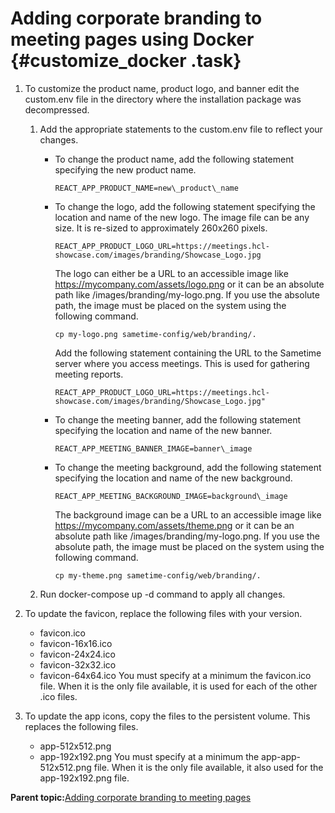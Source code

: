 # Adding corporate branding to meeting pages using Docker {#customize_docker .task}

1.  To customize the product name, product logo, and banner edit the custom.env file in the directory where the installation package was decompressed.

    1.  Add the appropriate statements to the custom.env file to reflect your changes.

        -   To change the product name, add the following statement specifying the new product name.

            ``` {#codeblock_nzf_4cf_htb}
            REACT_APP_PRODUCT_NAME=new\_product\_name
            ```

        -   To change the logo, add the following statement specifying the location and name of the new logo. The image file can be any size. It is re-sized to approximately 260x260 pixels.

            ``` {#codeblock_acs_srq_dvb}
            REACT_APP_PRODUCT_LOGO_URL=https://meetings.hcl-showcase.com/images/branding/Showcase_Logo.jpg
            ```

            The logo can either be a URL to an accessible image like https://mycompany.com/assets/logo.png or it can be an absolute path like /images/branding/my-logo.png. If you use the absolute path, the image must be placed on the system using the following command.

            ``` {#codeblock_kzz_grf_htb}
            cp my-logo.png sametime-config/web/branding/.
            ```

            Add the following statement containing the URL to the Sametime server where you access meetings. This is used for gathering meeting reports.

            ``` {#codeblock_i5p_p33_3tb}
            REACT_APP_PRODUCT_LOGO_URL=https://meetings.hcl-showcase.com/images/branding/Showcase_Logo.jpg"
            ```

        -   To change the meeting banner, add the following statement specifying the location and name of the new banner.

            ```
            REACT_APP_MEETING_BANNER_IMAGE=banner\_image
            ```

        -   To change the meeting background, add the following statement specifying the location and name of the new background.

            ``` {#codeblock_cpv_4rf_htb}
            REACT_APP_MEETING_BACKGROUND_IMAGE=background\_image
            ```

            The background image can be a URL to an accessible image like https://mycompany.com/assets/theme.png or it can be an absolute path like /images/branding/my-logo.png. If you use the absolute path, the image must be placed on the system using the following command.

            ``` {#codeblock_rty_yrf_htb}
            cp my-theme.png sametime-config/web/branding/.
            ```

    2.  Run docker-compose up -d command to apply all changes.

2.  To update the favicon, replace the following files with your version.

    -   favicon.ico
    -   favicon-16x16.ico
    -   favicon-24x24.ico
    -   favicon-32x32.ico
    -   favicon-64x64.ico
    You must specify at a minimum the favicon.ico file. When it is the only file available, it is used for each of the other .ico files.

3.  To update the app icons, copy the files to the persistent volume. This replaces the following files.

    -   app-512x512.png
    -   app-192x192.png
    You must specify at a minimum the app-app-512x512.png file. When it is the only file available, it also used for the app-192x192.png file.


**Parent topic:**[Adding corporate branding to meeting pages](customize_branding.md)

